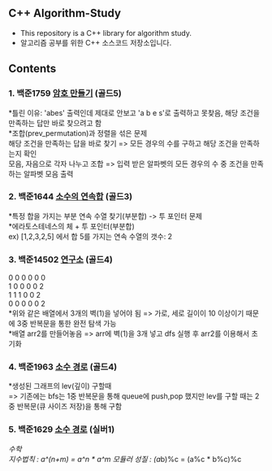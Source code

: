 ## C++ Algorithm-Study

* This repository is a C++ library for algorithm study.
* 알고리즘 공부를 위한 C++ 소스코드 저장소입니다.

## Contents

### 1. 백준1759 [암호 만들기](https://www.acmicpc.net/problem/1759) (골드5)
*틀린 이유: 'abes' 출력인데 제대로 안보고 'a b e s'로 출력하고 못찾음, 해당 조건을 만족하는 답만 바로 찾으려고 함  
*조합(prev_permutation)과 정렬을 섞은 문제  
해당 조건을 만족하는 답을 바로 찾기 => 모든 경우의 수를 구하고 해당 조건을 만족하는지 확인  
모음, 자음으로 각자 나누고 조합 => 입력 받은 알파벳의 모든 경우의 수 중 조건을 만족하는 알파벳 모음 출력

### 2. 백준1644 [소수의 연속합](https://www.acmicpc.net/problem/1644) (골드3)
*특정 합을 가지는 부분 연속 수열 찾기(부분합)  -> 투 포인터 문제  
*에라토스테네스의 체 + 투 포인터(부분합)  
ex) [1,2,3,2,5] 에서 합 5를 가지는 연속 수열의 갯수: 2

### 3. 백준14502 [연구소](https://www.acmicpc.net/problem/14502) (골드4)  
0 0 0 0 0 0  
1 0 0 0 0 2  
1 1 1 0 0 2  
0 0 0 0 0 2  
*위와 같은 배열에서 3개의 벽(1)을 넣어야 됨 => 가로, 세로 길이이 10 이상이기 때문에 3중 반복문을 통한 완전 탐색 가능  
*배열 arr2를 만들어놓음 => arr에 벽(1)을 3개 넣고 dfs 실행 후 arr2를 이용해서 초기화  

### 4. 백준1963 [소수 경로](https://www.acmicpc.net/problem/1963) (골드4)  
*생성된 그래프의 lev(깊이) 구할때  
=> 기존에는 bfs는 1중 반복문을 통해 queue에 push,pop 했지만 lev를 구할 때는 2중 반복문(큐 사이즈 저장)을 통해 구함
  
### 5. 백준1629 [소수 경로](https://www.acmicpc.net/problem/1629) (실버1)  
*수학  
지수법칙 : a^(n+m) = a^n * a^m
모듈러 성질 : (a*b)%c = (a%c * b%c)%c

